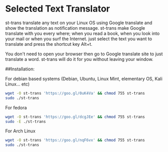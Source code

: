 # Selected Text Translator
st-trans translate any text on your Linux OS using Google translate and show the translation as notification message. st-trans make Google translate with you every where; when you read a book, when you look into your mail or when you surf the Internet. just select the text you want to translate and press the shortcut key Alt+t.

You don't need to open your browser then go to Google translate site to just translate a word. st-trans will do it for you without leaving your window.

##Installation:

For debian based systems (Debian, Ubuntu, Linux Mint, elementary OS, Kali Linux… etc)
```Bash
wget -O st-trans 'https://goo.gl/0uK4Va' && chmod 755 st-trans
sudo ./st-trans
```

For fedora
```Bash
wget -O st-trans 'https://goo.gl/dcgJEe' && chmod 755 st-trans
sudo -E ./st-trans
```

For Arch Linux
```Bash
wget -O st-trans 'https://goo.gl/nqF6vx' && chmod 755 st-trans
sudo ./st-trans
```
